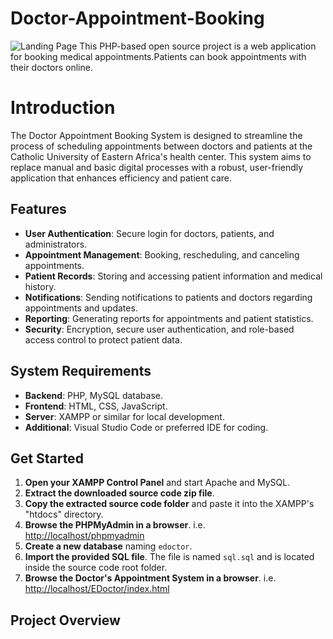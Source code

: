 # Doctor-Appointment-Booking
![Landing Page](/screenshots/landing_page.png)
This PHP-based open source project is a web application for booking medical appointments.Patients can book appointments with their doctors online.

# Introduction

The Doctor Appointment Booking System is designed to streamline the process of scheduling appointments between doctors and patients at the Catholic University of Eastern Africa's health center. This system aims to replace manual and basic digital processes with a robust, user-friendly application that enhances efficiency and patient care.

## Features

- **User Authentication**: Secure login for doctors, patients, and administrators.
- **Appointment Management**: Booking, rescheduling, and canceling appointments.
- **Patient Records**: Storing and accessing patient information and medical history.
- **Notifications**: Sending notifications to patients and doctors regarding appointments and updates.
- **Reporting**: Generating reports for appointments and patient statistics.
- **Security**: Encryption, secure user authentication, and role-based access control to protect patient data.

## System Requirements

- **Backend**: PHP, MySQL database.
- **Frontend**: HTML, CSS, JavaScript.
- **Server**: XAMPP or similar for local development.
- **Additional**: Visual Studio Code or preferred IDE for coding.

## Get Started

1. **Open your XAMPP Control Panel** and start Apache and MySQL.
2. **Extract the downloaded source code zip file**.
3. **Copy the extracted source code folder** and paste it into the XAMPP's "htdocs" directory.
4. **Browse the PHPMyAdmin in a browser**. i.e. [http://localhost/phpmyadmin](http://localhost/phpmyadmin)
5. **Create a new database** naming `edoctor`.
6. **Import the provided SQL file**. The file is named `sql.sql` and is located inside the source code root folder.
7. **Browse the Doctor's Appointment System in a browser**. i.e. [http://localhost/EDoctor/index.html](http://localhost/EDoctor/index.html)

## Project Overview


